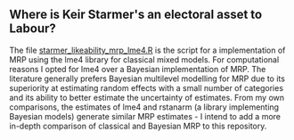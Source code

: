 ## Where is Keir Starmer's an electoral asset to Labour?

The file [starmer_likeability_mrp_lme4.R](https://github.com/hymeram/mrp/blob/main/starmer_likeability_mrp/starmer_likeability_mrp_lme4.R) is the script for a implementation of MRP using the lme4 library for classical mixed models. For computational reasons I opted for lme4 over a Bayesian implementation of MRP. The literature generally prefers Bayesian multilevel modelling for MRP due to its superiority at estimating random effects with a small number of categories and its ability to better estimate the uncertainty of estimates. From my own comparisons, the estimates of lme4 and rstanarm (a library implementing Bayesian models) generate similar MRP estimates - I intend to add a more in-depth comparison of classical and Bayesian MRP to this repository.
